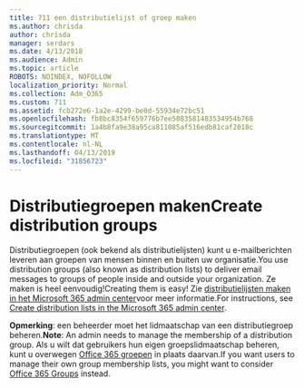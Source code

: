 ```yaml
---
title: 711 een distributielijst of groep maken
ms.author: chrisda
author: chrisda
manager: serdars
ms.date: 4/13/2018
ms.audience: Admin
ms.topic: article
ROBOTS: NOINDEX, NOFOLLOW
localization_priority: Normal
ms.collection: Adm_O365
ms.custom: 711
ms.assetid: fcb272e6-1a2e-4299-be0d-55934e72bc51
ms.openlocfilehash: fb8bc8354f659776b7ee5083581483534954b768
ms.sourcegitcommit: 1a4b8fa9e38a95ca811085af516edb81caf2018c
ms.translationtype: MT
ms.contentlocale: nl-NL
ms.lasthandoff: 04/13/2019
ms.locfileid: "31856723"
---
```

# <a name="create-distribution-groups"></a><span data-ttu-id="d49ec-102">Distributiegroepen maken</span><span class="sxs-lookup"><span data-stu-id="d49ec-102">Create distribution groups</span></span>

<span data-ttu-id="d49ec-103">Distributiegroepen (ook bekend als distributielijsten) kunt u e-mailberichten leveren aan groepen van mensen binnen en buiten uw organisatie.</span><span class="sxs-lookup"><span data-stu-id="d49ec-103">You use distribution groups (also known as distribution lists) to deliver email messages to groups of people inside and outside your organization.</span></span> <span data-ttu-id="d49ec-104">Ze maken is heel eenvoudig!</span><span class="sxs-lookup"><span data-stu-id="d49ec-104">Creating them is easy!</span></span> <span data-ttu-id="d49ec-105">Zie [distributielijsten maken in het Microsoft 365 admin center](https://support.office.com/article/b1ffe755-59e5-4369-826d-825f145a8400)voor meer informatie.</span><span class="sxs-lookup"><span data-stu-id="d49ec-105">For instructions, see [Create distribution lists in the Microsoft 365 admin center](https://support.office.com/article/b1ffe755-59e5-4369-826d-825f145a8400).</span></span>

<span data-ttu-id="d49ec-106">**Opmerking**: een beheerder moet het lidmaatschap van een distributiegroep beheren.</span><span class="sxs-lookup"><span data-stu-id="d49ec-106">**Note**: An admin needs to manage the membership of a distribution group.</span></span> <span data-ttu-id="d49ec-107">Als u wilt dat gebruikers hun eigen groepslidmaatschap beheren, kunt u overwegen [Office 365 groepen](https://support.office.com/article/b565caa1-5c40-40ef-9915-60fdb2d97fa2) in plaats daarvan.</span><span class="sxs-lookup"><span data-stu-id="d49ec-107">If you want users to manage their own group membership lists, you might want to consider [Office 365 Groups](https://support.office.com/article/b565caa1-5c40-40ef-9915-60fdb2d97fa2) instead.</span></span> 
